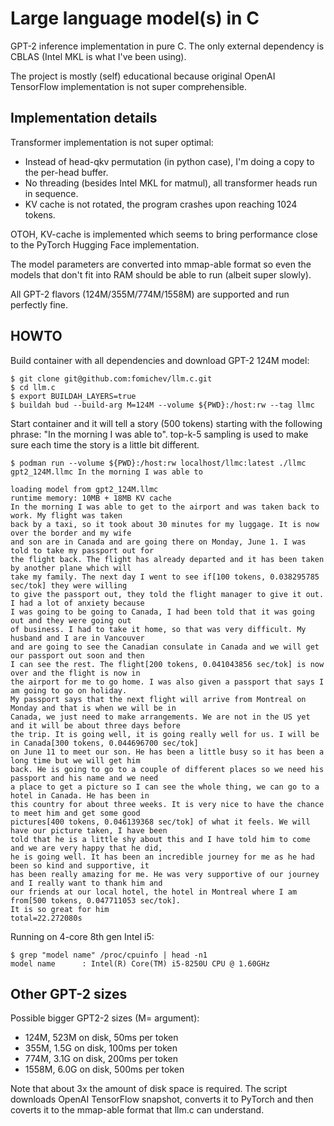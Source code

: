 # Large language model(s) in C

GPT-2 inference implementation in pure C. The only external dependency
is CBLAS (Intel MKL is what I've been using).

The project is mostly (self) educational because original OpenAI TensorFlow
implementation is not super comprehensible.

## Implementation details

Transformer implementation is not super optimal:

* Instead of head-qkv permutation (in python case), I'm doing a copy to the per-head buffer.
* No threading (besides Intel MKL for matmul), all transformer heads run in sequence.
* KV cache is not rotated, the program crashes upon reaching 1024 tokens.

OTOH, KV-cache is implemented which seems to bring performance close to
the PyTorch Hugging Face implementation.

The model parameters are converted into mmap-able format so even the models
that don't fit into RAM should be able to run (albeit super slowly).

All GPT-2 flavors (124M/355M/774M/1558M) are supported and run perfectly fine.

## HOWTO

Build container with all dependencies and download GPT-2 124M model:

```
$ git clone git@github.com:fomichev/llm.c.git
$ cd llm.c
$ export BUILDAH_LAYERS=true
$ buildah bud --build-arg M=124M --volume ${PWD}:/host:rw --tag llmc
```

Start container and it will tell a story (500 tokens) starting with
the following phrase: "In the morning I was able to". top-k-5 sampling
is used to make sure each time the story is a little bit different.

```
$ podman run --volume ${PWD}:/host:rw localhost/llmc:latest ./llmc gpt2_124M.llmc In the morning I was able to
```
```
loading model from gpt2_124M.llmc
runtime memory: 10MB + 18MB KV cache
In the morning I was able to get to the airport and was taken back to work. My flight was taken
back by a taxi, so it took about 30 minutes for my luggage. It is now over the border and my wife
and son are in Canada and are going there on Monday, June 1. I was told to take my passport out for
the flight back. The flight has already departed and it has been taken by another plane which will
take my family. The next day I went to see if[100 tokens, 0.038295785 sec/tok] they were willing
to give the passport out, they told the flight manager to give it out. I had a lot of anxiety because
I was going to be going to Canada, I had been told that it was going out and they were going out
of business. I had to take it home, so that was very difficult. My husband and I are in Vancouver
and are going to see the Canadian consulate in Canada and we will get our passport out soon and then
I can see the rest. The flight[200 tokens, 0.041043856 sec/tok] is now over and the flight is now in
the airport for me to go home. I was also given a passport that says I am going to go on holiday.
My passport says that the next flight will arrive from Montreal on Monday and that is when we will be in
Canada, we just need to make arrangements. We are not in the US yet and it will be about three days before
the trip. It is going well, it is going really well for us. I will be in Canada[300 tokens, 0.044696700 sec/tok]
on June 11 to meet our son. He has been a little busy so it has been a long time but we will get him
back. He is going to go to a couple of different places so we need his passport and his name and we need
a place to get a picture so I can see the whole thing, we can go to a hotel in Canada. He has been in
this country for about three weeks. It is very nice to have the chance to meet him and get some good
pictures[400 tokens, 0.046139368 sec/tok] of what it feels. We will have our picture taken, I have been
told that he is a little shy about this and I have told him to come and we are very happy that he did,
he is going well. It has been an incredible journey for me as he had been so kind and supportive, it
has been really amazing for me. He was very supportive of our journey and I really want to thank him and
our friends at our local hotel, the hotel in Montreal where I am from[500 tokens, 0.047711053 sec/tok].
It is so great for him
total=22.272080s
```

Running on 4-core 8th gen Intel i5:

```
$ grep "model name" /proc/cpuinfo | head -n1
model name      : Intel(R) Core(TM) i5-8250U CPU @ 1.60GHz
```

## Other GPT-2 sizes

Possible bigger GPT2-2 sizes (M= argument):

* 124M, 523M on disk, 50ms per token
* 355M, 1.5G on disk, 100ms per token
* 774M, 3.1G on disk, 200ms per token
* 1558M, 6.0G on disk, 500ms per token

Note that about 3x the amount of disk space is required. The script
downloads OpenAI TensorFlow snapshot, converts it to PyTorch and then
coverts it to the mmap-able format that llm.c can understand.
